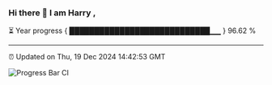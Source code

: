 ### Hi there 👋 I am Harry , 

⏳ Year progress { ████████████████████████████▁▁ } 96.62 %

---

⏰ Updated on Thu, 19 Dec 2024 14:42:53 GMT

![Progress Bar CI](https://github.com/duykhang68/duykhang68/workflows/Progress%20Bar%20CI/badge.svg)
